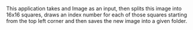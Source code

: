 This application takes and Image as an input, then splits this image into 16x16 squares, draws an index number for each of those squares starting from the top left corner and then saves the new image into a given folder.
